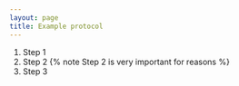 ```yaml
---
layout: page
title: Example protocol
---
```


1. Step 1
2. Step 2
    {% note Step 2 is very important for reasons %}
3. Step 3
